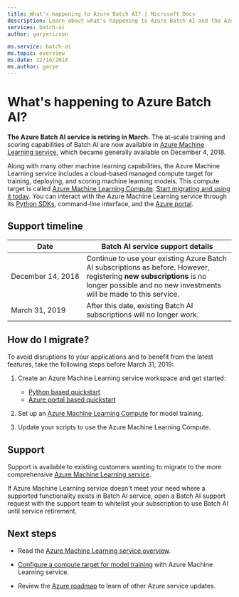 ```yaml
---
title: What's happening to Azure Batch AI? | Microsoft Docs
description: Learn about what's happening to Azure Batch AI and the Azure Machine Learning service compute option.
services: batch-ai
author: garyericson

ms.service: batch-ai
ms.topic: overview
ms.date: 12/14/2018
ms.author: garye
---
```


# What's happening to Azure Batch AI?

**The Azure Batch AI service is retiring in March.** The at-scale training and scoring capabilities of Batch AI are now available in [Azure Machine Learning service](../machine-learning/service/overview-what-is-azure-ml.md), which became generally available on December 4, 2018.

Along with many other machine learning capabilities, the Azure Machine Learning service includes a cloud-based managed compute target for training, deploying, and scoring machine learning models. This compute target is called [Azure Machine Learning Compute](../machine-learning/service/how-to-set-up-training-targets.md#amlcompute). [Start migrating and using it today](#migrate). You can interact with the Azure Machine Learning service through its [Python SDKs](../machine-learning/service/quickstart-create-workspace-with-python.md), command-line interface, and the [Azure portal](../machine-learning/service/quickstart-get-started.md).

## Support timeline

| Date | Batch AI service support details |
| ---- |-----------------|
| December&nbsp;14&#x2c;&nbsp;2018| Continue to use your existing Azure Batch AI subscriptions as before. However, registering **new subscriptions** is no longer possible and no new investments will be made to this service.|
| March&nbsp;31&#x2c;&nbsp;2019 | After this date, existing Batch AI subscriptions will no longer work. |

<a name="migrate"></a>
## How do I migrate?

To avoid disruptions to your applications and to benefit from the latest features, take the following steps before March 31, 2019:

1. Create an Azure Machine Learning service workspace and get started:
    + [Python based quickstart](../machine-learning/service/quickstart-create-workspace-with-python.md)
    + [Azure portal based quickstart](../machine-learning/service/quickstart-get-started.md)

1. Set up an [Azure Machine Learning Compute](../machine-learning/service/how-to-set-up-training-targets.md#amlcompute) for model training.

1. Update your scripts to use the Azure Machine Learning Compute.

## Support

Support is available to existing customers wanting to migrate to the more comprehensive [Azure Machine Learning service](https://aka.ms/aml-docs).

If Azure Machine Learning service doesn't meet your need where a supported functionality exists in Batch AI service, open a Batch AI support request with the support team to whitelist your subscription to use Batch AI until service retirement.

## Next steps

+ Read the [Azure Machine Learning service overview](../machine-learning/service/overview-what-is-azure-ml.md).

+ [Configure a compute target for model training](../machine-learning/service/how-to-set-up-training-targets.md) with Azure Machine Learning service.

+ Review the [Azure roadmap](https://azure.microsoft.com/updates/) to learn of other  Azure service updates.
